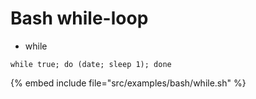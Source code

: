 # Bash while-loop


* while

```
while true; do (date; sleep 1); done
```

{% embed include file="src/examples/bash/while.sh" %}



